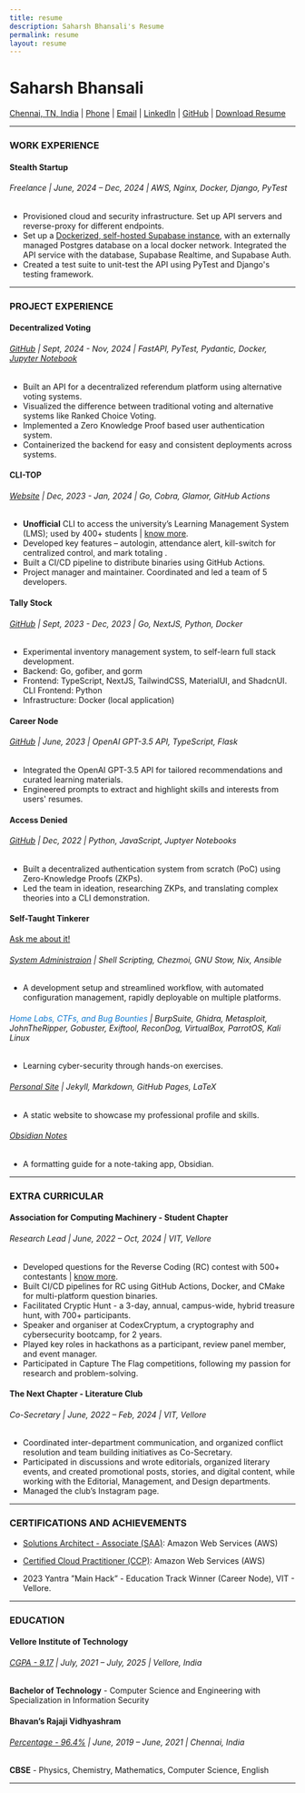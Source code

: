 ```yaml
---
title: resume
description: Saharsh Bhansali's Resume
permalink: resume
layout: resume
---
```


# Saharsh Bhansali

[Chennai, TN, India](https://maps.app.goo.gl/BbEcfikH5ufvvMyG6) \| [Phone](tel:+919941286420) \| [Email](mailto:saharsh.bhansali15@gmail.com) \| [LinkedIn](https://linkedin.com/in/saharsh-bhansali) \| [GitHub](https://github.com/saharshbhansali) \| [Download Resume](./resume.pdf)

---

### WORK EXPERIENCE

#### Stealth Startup

###### Freelance | June, 2024 – Dec, 2024 | AWS, Nginx, Docker, Django, PyTest

- Provisioned cloud and security infrastructure. Set up API servers and reverse-proxy for different endpoints.
- Set up a [Dockerized, self-hosted Supabase instance](https://github.com/saharshbhansali/supabase-decoupled-postgres), with an externally managed Postgres database on a local docker network. Integrated the API service with the database, Supabase Realtime, and Supabase Auth.
- Created a test suite to unit-test the API using PyTest and Django's testing framework.

---

### PROJECT EXPERIENCE

#### Decentralized Voting

###### [GitHub](https://github.com/saharshbhansali/bohemian-backend) | Sept, 2024 - Nov, 2024 | FastAPI, PyTest, Pydantic, Docker, [Jupyter Notebook](https://colab.research.google.com/github/saharshbhansali/bohemian-referendums/blob/main/ranked-choice.ipynb)

- Built an API for a decentralized referendum platform using alternative voting systems.
- Visualized the difference between traditional voting and alternative systems like Ranked Choice Voting.
- Implemented a Zero Knowledge Proof based user authentication system.
- Containerized the backend for easy and consistent deployments across systems.

#### CLI-TOP

###### [Website](https://cli-top.acmvit.in) | Dec, 2023 - Jan, 2024 | Go, Cobra, Glamor, GitHub Actions

- **Unofficial** CLI to access the university’s Learning Management System (LMS); used by 400+ students \| [know more](mailto:saharsh.bhansali15@gmail.com).
- Developed key features – autologin, attendance alert, kill-switch for centralized control, and mark totaling .
- Built a CI/CD pipeline to distribute binaries using GitHub Actions.
- Project manager and maintainer. Coordinated and led a team of 5 developers.

#### Tally Stock

###### [GitHub](https://github.com/saharshbhansali/TallyStock) | Sept, 2023 - Dec, 2023 | Go, NextJS, Python, Docker

- Experimental inventory management system, to self-learn full stack development.
- Backend: Go, gofiber, and gorm
- Frontend: TypeScript, NextJS, TailwindCSS, MaterialUI, and ShadcnUI. CLI Frontend: Python
- Infrastructure: Docker (local application)

#### Career Node

###### [GitHub](https://github.com/kaushalrathi24/funtimeError) | June, 2023 | OpenAI GPT-3.5 API, TypeScript, Flask

- Integrated the OpenAI GPT-3.5 API for tailored recommendations and curated learning materials.
- Engineered prompts to extract and highlight skills and interests from users' resumes.
<!-- - 2023 Yantra "Main Hack" Education Track Winner. -->

#### Access Denied

###### [GitHub](https://github.com/ACM-VIT/accessDenied) | Dec, 2022 | Python, JavaScript, Juptyer Notebooks

- Built a decentralized authentication system from scratch (PoC) using Zero-Knowledge Proofs (ZKPs).
- Led the team in ideation, researching ZKPs, and translating complex theories into a CLI demonstration.

#### Self-Taught Tinkerer

[Ask me about it!](mailto:saharsh.bhansali15@gmail.com)

###### [System Administraion](https://github.com/saharshbhansali/.dotfiles) | Shell Scripting, Chezmoi, GNU Stow, Nix, Ansible

- A development setup and streamlined workflow, with automated configuration management, rapidly deployable on multiple platforms.

###### <span style="color:#0F79D0">Home Labs, CTFs, and Bug Bounties</span> | BurpSuite, Ghidra, Metasploit, JohnTheRipper, Gobuster, Exiftool, ReconDog, VirtualBox, ParrotOS, Kali Linux

- Learning cyber-security through hands-on exercises.

###### [Personal Site](https://saharshbhansali.github.io/about-me/) | Jekyll, Markdown, GitHub Pages, LaTeX

- A static website to showcase my professional profile and skills.

###### [Obsidian Notes](https://gist.github.com/saharshbhansali/5da604f1731c7d5ea07b2bd91552d48c)

- A formatting guide for a note-taking app, Obsidian.

---

### EXTRA CURRICULAR

#### Association for Computing Machinery - Student Chapter

###### Research Lead | June, 2022 – Oct, 2024 | VIT, Vellore

- Developed questions for the Reverse Coding (RC) contest with 500+ contestants \| [know more](mailto:saharsh.bhansali15@gmail.com).
- Built CI/CD pipelines for RC using GitHub Actions, Docker, and CMake for multi-platform question binaries.
- Facilitated Cryptic Hunt - a 3-day, annual, campus-wide, hybrid treasure hunt, with 700+ participants.
- Speaker and organiser at CodexCryptum, a cryptography and cybersecurity bootcamp, for 2 years.
- Played key roles in hackathons as a participant, review panel member, and event manager.
- Participated in Capture The Flag competitions, following my passion for research and problem-solving.
<!-- - Participated in ACM Winter School - a 12-day cryptography and cybersecurity bootcamp, oraganized by ACM-India at VIT, Vellore -->

#### The Next Chapter - Literature Club

###### Co-Secretary | June, 2022 – Feb, 2024 | VIT, Vellore

- Coordinated inter-department communication, and organized conflict resolution and team building initiatives as Co-Secretary.
- Participated in discussions and wrote editorials, organized literary events,
  and created promotional posts, stories, and digital content, while working
  with the Editorial, Management, and Design departments.
- Managed the club’s Instagram page.

---

### CERTIFICATIONS AND ACHIEVEMENTS

- [Solutions Architect - Associate (SAA)](https://www.credly.com/badges/dc22fd53-b367-4c97-b2ef-066a59371946/public_url): Amazon Web Services (AWS)

- [Certified Cloud Practitioner (CCP)](https://www.credly.com/badges/d0f572c3-7d2c-416c-803d-4963611704f5/public_url): Amazon Web Services (AWS)

- 2023 Yantra ”Main Hack” - Education Track Winner (Career Node), VIT - Vellore.

---

### EDUCATION

#### Vellore Institute of Technology

###### <u>CGPA - 9.17</u> | July, 2021 – July, 2025 | Vellore, India

**Bachelor of Technology** - Computer Science and Engineering with Specialization in Information Security

#### Bhavan’s Rajaji Vidhyashram

###### <u>Percentage - 96.4%</u> | June, 2019 – June, 2021 | Chennai, India

**CBSE** - Physics, Chemistry, Mathematics, Computer Science, English

---

<!--
### TECHNICAL SKILLS

- **Technologies/Frameworks:** Git, BurpSuite, ZAP,
  Nessus, Ghidra, Metasploit, Ida, JohnTheRipper, Gobuster, Exiftool,
  Infoga, ReconDog, Docker, AWS

- **Languages:** Python, Shell Scripting, C/C++, Go, Java, JavaScript/TypeScript, SQL, NoSQL, R

- **Developer Tools:** VMWare, VirtualBox, Parrot OS and Kali Linux, GitHub

- **Design:** Figma, Photoshop, Illustrator, Canva

---
-->

<!--
<div style="color:white;">
- Languages: English, Hindi, Tamil
- Technical Skills: JavaScript, HTML, CSS, ReactJS, Astro
- Technical Competencies: Vulnerability Analysis, Penetration Testing, Network Security, CI/CD, Configuration Management, Infrastructure as Code, Competitive Coding
- Tools: Figma, Photoshop, Illustrator, Canva, Infoga, Ida, Kubernetes, VMWare
- Soft Skills: Decision Making, Project Management, Leadership, Teamwork, Attention to Detail, Problem Solving
- Qualifications: CEH (Certified Ethical Hacker), eJPT (e-Learn Junior Penetration Tester)
</div>
-->
